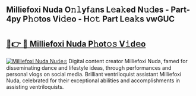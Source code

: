 ## Milliefoxi Nuda O𝚗𝚕yf𝚊ns L𝚎a𝚔ed N𝚞𝚍es - Part-4py P𝚑𝚘tos Vi𝚍𝚎o - H𝚘𝚝 Part L𝚎a𝚔s vwGUC

# <h2><a href="http://kfeh386.oniu.top/?m=Milliefoxi+Nuda">🔗👉 🔴 Milliefoxi Nuda P𝚑ot𝚘𝚜 V𝚒d𝚎o</a></h2>

[![Milliefoxi Nuda Nu𝚍e𝚜](https://i.imgur.com/0qMVB7G.gif)](http://kfeh386.oniu.top/?m=Milliefoxi+Nuda)
Digital content creator Milliefoxi Nuda, famed for disseminating dance and lifestyle ideas, through performances and personal vlogs on social media. Brilliant ventriloquist assistant Milliefoxi Nuda, celebrated for their exceptional abilities and accomplishments in assisting ventriloquists.  
